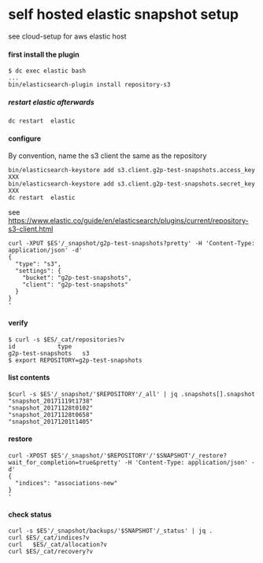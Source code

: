 # self hosted elastic snapshot setup

see cloud-setup for aws elastic host

#### first install the plugin

```
$ dc exec elastic bash
...
bin/elasticsearch-plugin install repository-s3
```
##### restart elastic afterwards

`dc restart  elastic`

#### configure
By convention, name the s3 client the same as the repository
```
bin/elasticsearch-keystore add s3.client.g2p-test-snapshots.access_key XXX
bin/elasticsearch-keystore add s3.client.g2p-test-snapshots.secret_key XXX
dc restart  elastic

```


see https://www.elastic.co/guide/en/elasticsearch/plugins/current/repository-s3-client.html
```
curl -XPUT $ES'/_snapshot/g2p-test-snapshots?pretty' -H 'Content-Type: application/json' -d'
{
  "type": "s3",
  "settings": {
    "bucket": "g2p-test-snapshots",
    "client": "g2p-test-snapshots"
  }
}
'
```

#### verify
```
$ curl -s $ES/_cat/repositories?v
id            type
g2p-test-snapshots   s3
$ export REPOSITORY=g2p-test-snapshots
```


#### list contents

```
$curl -s $ES'/_snapshot/'$REPOSITORY'/_all' | jq .snapshots[].snapshot
"snapshot_20171119t1738"
"snapshot_20171128t0102"
"snapshot_20171128t0658"
"snapshot_20171201t1405"
```



#### restore

```
curl -XPOST $ES'/_snapshot/'$REPOSITORY'/'$SNAPSHOT'/_restore?wait_for_completion=true&pretty' -H 'Content-Type: application/json' -d'
{
  "indices": "associations-new"
}
'
```

#### check status
```
curl -s $ES'/_snapshot/backups/'$SNAPSHOT'/_status' | jq .
curl $ES/_cat/indices?v
curl   $ES/_cat/allocation?v
curl $ES/_cat/recovery?v
```
